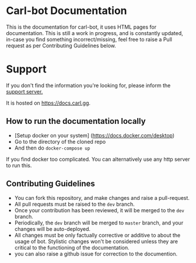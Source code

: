 # Carl-bot Documentation

This is the documentation for carl-bot, it uses HTML pages for documentation. This is still a work in progress, and is constantly updated, in-case you find something incorrect/missing,
feel free to raise a Pull request as per Contributing Guidelines below.

# Support
If you don't find the information you're looking for, please inform the [support server.](https://discord.gg/S2ZkBTnd8X)


It is hosted on https://docs.carl.gg.

## How to run the documentation locally

- [Setup docker on your system] (https://docs.docker.com/desktop)
- Go to the directory of the cloned repo
- And then do `docker-compose up`

If you find docker too complicated. You can alternatively use any http server to run this.

## Contributing Guidelines

- You can fork this repository, and make changes and raise a pull-request.
- All pull requests must be raised to the `dev` branch. 
- Once your contribution has been reviewed, it will be merged to the `dev` branch.
- Periodically, the `dev` branch will be merged to `master` branch, and your changes will be auto-deployed. 
- All changes must be only factually corrective or additive to about the usage of bot. Stylistic changes won't be considered unless they are critical to the functioning of the documentation. 
- you can also raise a github issue for correction to the documention.
